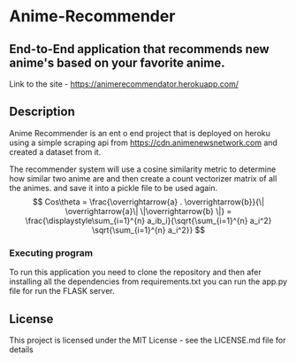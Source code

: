# Anime-Recommender
End-to-End application that recommends new anime's based on your favorite anime.
---
Link to the site - https://animerecommendator.herokuapp.com/
## Description

Anime Recommender is an ent o end project that is deployed on heroku using a simple scraping api from https://cdn.animenewsnetwork.com and created a dataset from it.

The recommender system will use a cosine similarity metric to determine how similar two anime are and then create a count vectorizer matrix of all the animes. and save it into a pickle file to be used again.
        $$ Cos\theta =  \frac{\overrightarrow{a} . \overrightarrow{b}}{\| \overrightarrow{a}\| \|\overrightarrow{b} \|} =
        \frac{\displaystyle\sum_{i=1}^{n} a_ib_i}{\sqrt{\sum_{i=1}^{n} a_i^2} \sqrt{\sum_{i=1}^{n} a_i^2}} $$

### Executing program
To run this application you need to clone the repository and then afer installing all the dependencies from requirements.txt you can run the app.py file for run the FLASK server.
## License

This project is licensed under the MIT License - see the LICENSE.md file for details
